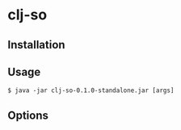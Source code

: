 # clj-so



## Installation



## Usage



    $ java -jar clj-so-0.1.0-standalone.jar [args]

## Options



